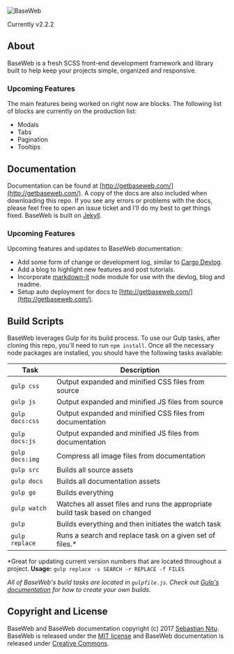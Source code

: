 ![BaseWeb](https://d3vv6lp55qjaqc.cloudfront.net/items/3N173I3s2s211E1q1e1N/baseweb-logo-readme.svg "BaseWeb")

Currently v2.2.2

## About
BaseWeb is a fresh SCSS front-end development framework and library built to help keep your projects simple, organized and responsive.

### Upcoming Features
The main features being worked on right now are blocks. The following list of blocks are currently on the production list:

* Modals
* Tabs
* Pagination
* Tooltips

## Documentation
Documentation can be found at [http://getbaseweb.com/](http://getbaseweb.com/). A copy of the docs are also included when downloading this repo. If you see any errors or problems with the docs, please feel free to open an issue ticket and I'll do my best to get things fixed. BaseWeb is built on [Jekyll](https://jekyllrb.com/).

### Upcoming Features
Upcoming features and updates to BaseWeb documentation:

* Add some form of change or development log, similar to [Cargo Devlog](http://cargocollective.com/devlog).
* Add a blog to highlight new features and post tutorials.
* Incorporate [markdown-it](https://www.npmjs.com/package/markdown-it) node module for use with the devlog, blog and readme.
* Setup auto deployment for docs to [http://getbaseweb.com/](http://getbaseweb.com/).

## Build Scripts

BaseWeb leverages Gulp for its build process. To use our Gulp tasks, after cloning this repo, you'll need to run `npm install`. Once all the necessary node packages are installed, you should have the following tasks available:

| Task | Description |
|------|-------------|
| `gulp css` | Output expanded and minified CSS files from source |
| `gulp js` | Output expanded and minified JS files from source |
| `gulp docs:css` | Output expanded and minified CSS files from documentation |
| `gulp docs:js` | Output expanded and minified JS files from documentation |
| `gulp docs:img` | Compress all image files from documentation |
| `gulp src` | Builds all source assets |
| `gulp docs` | Builds all documentation assets |
| `gulp go` | Builds everything |
| `gulp watch` | Watches all asset files and runs the appropriate build task based on changed |
| `gulp` | Builds everything and then initiates the watch task |
| `gulp replace` | Runs a search and replace task on a given set of files.\* |

\*Great for updating current version numbers that are located throughout a project. **Usage:** `gulp replace -s SEARCH -r REPLACE -f FILES`

*All of BaseWeb's build tasks are located in `gulpfile.js`. Check out [Gulp's documentation](http://gulpjs.com/) for how to create your own builds.*

## Copyright and License

BaseWeb and BaseWeb documentation copyright (c) 2017 [Sebastian Nitu](http://sebnitu.com). BaseWeb is released under the [MIT license](https://github.com/sebnitu/BaseWeb/blob/master/LICENSE) and BaseWeb documentation is released under [Creative Commons](https://github.com/sebnitu/BaseWeb/blob/master/docs/LICENSE).
